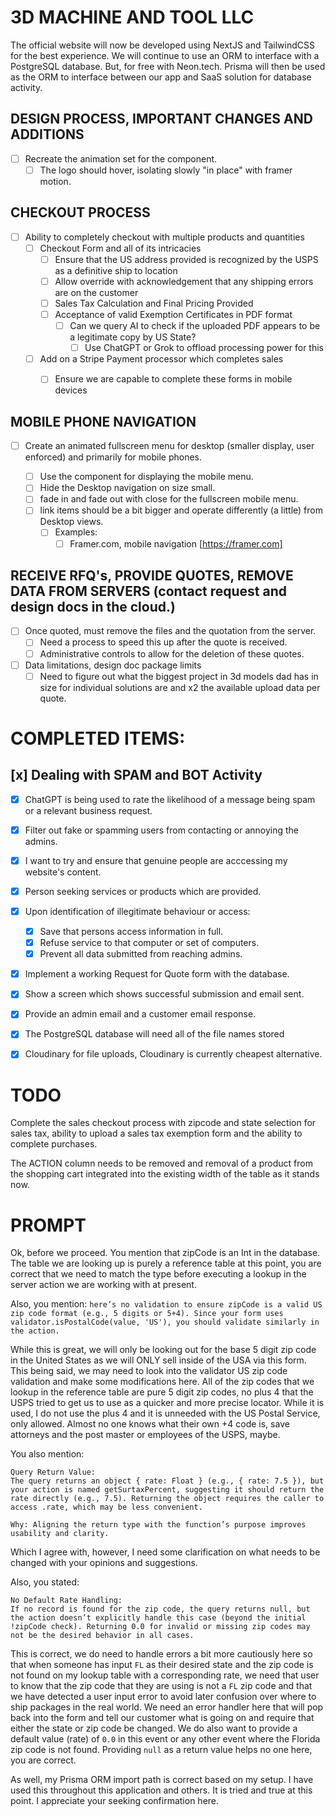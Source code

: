 # 3D MACHINE AND TOOL LLC

The official website will now be developed using NextJS and TailwindCSS for the best experience.
We will continue to use an ORM to interface with a PostgreSQL database. But, for free with Neon.tech.
Prisma will then be used as the ORM to interface between our app and SaaS solution for database activity.

## DESIGN PROCESS, IMPORTANT CHANGES AND ADDITIONS

- [ ] Recreate the animation set for the <Hero/> component.
  - [ ] The logo should hover, isolating slowly "in place" with framer motion.

## CHECKOUT PROCESS

- [ ] Ability to completely checkout with multiple products and quantities
  - [ ] Checkout Form and all of its intricacies
    - [ ] Ensure that the US address provided is recognized by the USPS as a definitive ship to location
    - [ ] Allow override with acknowledgement that any shipping errors are on the customer
    - [ ] Sales Tax Calculation and Final Pricing Provided
    - [ ] Acceptance of valid Exemption Certificates in PDF format
      - [ ] Can we query AI to check if the uploaded PDF appears to be a legitimate copy by US State?
        - [ ] Use ChatGPT or Grok to offload processing power for this
  - [ ] Add on a Stripe Payment processor which completes sales
    - [ ] Ensure we are capable to complete these forms in mobile devices


## MOBILE PHONE NAVIGATION

- [ ] Create an animated fullscreen menu for desktop (smaller display, user enforced) and primarily for mobile phones.

  - [ ] Use the <MobileMenu/> component for displaying the mobile menu.
  - [ ] Hide the Desktop navigation on size small.
  - [ ] fade in and fade out with close for the fullscreen mobile menu.
  - [ ] link items should be a bit bigger and operate differently (a little) from Desktop views.
    - [ ] Examples:
      - [ ] Framer.com, mobile navigation [https://framer.com]

## RECEIVE RFQ's, PROVIDE QUOTES, REMOVE DATA FROM SERVERS (contact request and design docs in the cloud.)

  - [ ] Once quoted, must remove the files and the quotation from the server.
    - [ ] Need a process to speed this up after the quote is received.
    - [ ] Administrative controls to allow for the deletion of these quotes.
- [ ] Data limitations, design doc package limits
  - [ ] Need to figure out what the biggest project in 3d models dad has in size for individual solutions are and x2 the available upload data per quote.

# COMPLETED ITEMS:

## [x] Dealing with SPAM and BOT Activity
  - [x] ChatGPT is being used to rate the likelihood of a message being spam or a relevant business request.
  - [x] Filter out fake or spamming users from contacting or annoying the admins.
  - [x] I want to try and ensure that genuine people are acccessing my website's content.
  - [x] Person seeking services or products which are provided.
  - [x] Upon identification of illegitimate behaviour or access:
      - [x] Save that persons access information in full.
      - [x] Refuse service to that computer or set of computers.
      - [x] Prevent all data submitted from reaching admins.
  - [x] Implement a working Request for Quote form with the database.
  - [x] Show a screen which shows successful submission and email sent.
  - [x] Provide an admin email and a customer email response.
  - [x] The PostgreSQL database will need all of the file names stored
  - [x] Cloudinary for file uploads, Cloudinary is currently cheapest alternative.


# TODO

Complete the sales checkout process with zipcode and state selection for
sales tax, ability to upload a sales tax exemption form and the ability
to complete purchases.

The ACTION column needs to be removed and removal of a product from the
shopping cart integrated into the existing width of the table as it
stands now.


# PROMPT
Ok, before we proceed. You mention that zipCode is an Int in the database. The table we are looking up is purely a reference table at this point, you are correct that we need to match the type before executing a lookup in the server action we are working with at present.

Also, you mention: `here’s no validation to ensure zipCode is a valid US zip code format (e.g., 5 digits or 5+4). Since your form uses validator.isPostalCode(value, 'US'), you should validate similarly in the action.`

While this is great, we will only be looking out for the base 5 digit zip code in the United States as we will ONLY sell inside of the USA via this form. This being said, we may need to look into the validator US zip code validation and make some modifications here. All of the zip codes that we lookup in the reference table are pure 5 digit zip codes, no plus 4 that the USPS tried to get us to use as a quicker and more precise locator. While it is used, I do not use the plus 4 and it is unneeded with the US Postal Service, only allowed. Almost no one knows what their own +4 code is, save attorneys and the post master or employees of the USPS, maybe.

You also mention:

```
Query Return Value:
The query returns an object { rate: Float } (e.g., { rate: 7.5 }), but your action is named getSurtaxPercent, suggesting it should return the rate directly (e.g., 7.5). Returning the object requires the caller to access .rate, which may be less convenient.

Why: Aligning the return type with the function’s purpose improves usability and clarity.
```

Which I agree with, however, I need some clarification on what needs to be changed with your opinions and suggestions.

Also, you stated:

```
No Default Rate Handling:
If no record is found for the zip code, the query returns null, but the action doesn’t explicitly handle this case (beyond the initial !zipCode check). Returning 0.0 for invalid or missing zip codes may not be the desired behavior in all cases.
```

This is correct, we do need to handle errors a bit more cautiously here so that when someone has input `FL` as their desired state and the zip code is not found on my lookup table with a corresponding rate, we need that user to know that the zip code that they are using is not a `FL` zip code and that we have detected a user input error to avoid later confusion over where to ship packages in the real world. We need an error handler here that will pop back into the form and tell our customer what is going on and require that either the state or zip code be changed. We do also want to provide a default value (rate) of `0.0`   in this event or any other event where the Florida zip code is not found. Providing `null` as a return value helps no one here, you are correct.

As well, my Prisma ORM import path is correct based on my setup. I have used this throughout this application and others. It is tried and true at this point. I appreciate your seeking confirmation here.